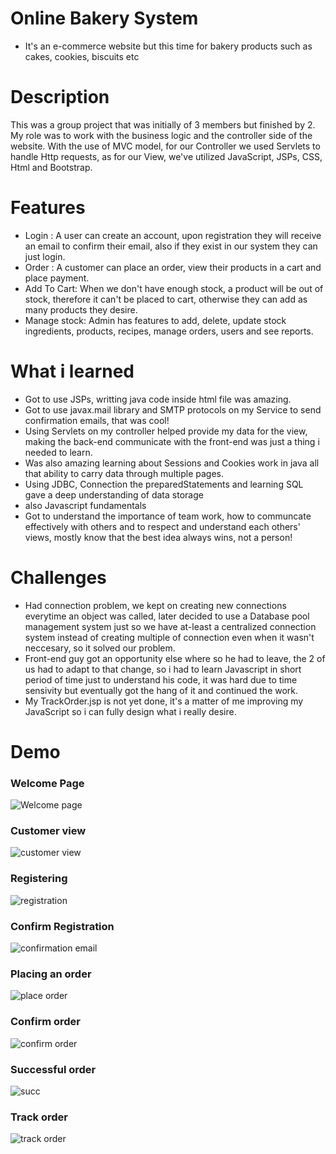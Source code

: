 # Online Bakery System

- It's an e-commerce website but this time for bakery products such as cakes, cookies, biscuits etc

# Description

This was a group project that was initially of 3 members but finished by 2. My role was to work with the business logic and the controller side of the website. With the use of MVC model, for our Controller we used Servlets to handle Http requests, as for our View, we've utilized JavaScript, JSPs, CSS, Html and Bootstrap.

# Features 

- Login : A user can create an account, upon registration they will receive an email to confirm their email, also if they exist in our system they can just login.
- Order : A customer can place an order, view their products in a cart and place payment.
- Add To Cart: When we don't have enough stock, a product will be out of stock, therefore it can't be placed to cart, otherwise they can add as many products they desire.
- Manage stock: Admin has features to add, delete, update stock ingredients, products, recipes, manage orders, users and see reports.

# What i learned

- Got to use JSPs,  writting java code inside html file was amazing.
- Got to use javax.mail library and SMTP protocols on my Service to send confirmation emails, that was cool!
- Using Servlets on my controller helped provide my data for the view, making the back-end communicate with the front-end was just a thing i needed to learn.
- Was also amazing learning about Sessions and Cookies work in java all that ability to carry data through multiple pages.
- Using JDBC, Connection the preparedStatements and learning SQL gave a deep understanding of data storage
- also Javascript fundamentals
- Got to understand the importance of team work, how to communcate effectively with others and to respect and understand each others' views, mostly know that 
the best idea always wins, not a person!


# Challenges

- Had connection problem, we kept on creating new connections everytime an object was called, later decided to use a Database pool management system just so we have at-least a centralized connection system instead of creating multiple of connection even when it wasn't neccesary, so it solved our problem.
- Front-end guy got an opportunity else where so he had to leave, the 2 of us had to adapt to that change, so i had to learn Javascript in short period of time just to understand his code, it was hard due to time sensivity but eventually got the hang of it and continued the work.
- My TrackOrder.jsp is not yet done, it's a matter of me improving my JavaScript so i can fully design what i really desire.

# Demo

 ### Welcome Page

![Welcome page](https://github.com/anakiebn/OnlineBakeryShoppingSytem/blob/a1de62efe30e2201e8e1c5ef415df3f45eca5545/welcom%20p.png)

 ### Customer view

![customer view](https://github.com/anakiebn/OnlineBakeryShoppingSytem/blob/a1de62efe30e2201e8e1c5ef415df3f45eca5545/customer%20menu.png)
 
 ### Registering

![registration](https://github.com/anakiebn/OnlineBakeryShoppingSytem/blob/a1de62efe30e2201e8e1c5ef415df3f45eca5545/register.png)

 ### Confirm Registration

![confirmation email](https://github.com/anakiebn/OnlineBakeryShoppingSytem/blob/93d42232617ba05b7758266b6ec64fcbfc1e1b9f/email.png)

 ### Placing an order

![place order](https://github.com/anakiebn/OnlineBakeryShoppingSytem/blob/a1de62efe30e2201e8e1c5ef415df3f45eca5545/place%20order.png)


 ### Confirm order

![confirm order](https://github.com/anakiebn/OnlineBakeryShoppingSytem/blob/a1de62efe30e2201e8e1c5ef415df3f45eca5545/pay%20conf.png)


 ### Successful order

![succ](https://github.com/anakiebn/OnlineBakeryShoppingSytem/blob/a1de62efe30e2201e8e1c5ef415df3f45eca5545/pay%20succ.png)

 ### Track order

![track order](https://github.com/anakiebn/OnlineBakeryShoppingSytem/blob/a1de62efe30e2201e8e1c5ef415df3f45eca5545/track_order.png)

